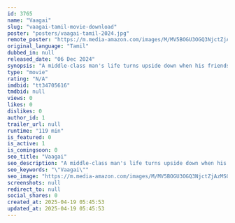 ```yaml
---
id: 3765
name: "Vaagai"
slug: "vaagai-tamil-movie-download"
poster: "posters/vaagai-tamil-2024.jpg"
remote_poster: "https://m.media-amazon.com/images/M/MV5BOGU3OGQ3NjctZjAzMS00NmU4LWExMTgtNDU0NGU4MThhNDhkXkEyXkFqcGc@._V1_SX300.jpg"
original_language: "Tamil"
dubbed_in: null
released_date: "06 Dec 2024"
synopsis: "A middle-class man's life turns upside down when his friends and a woman named Pavithra create problems for him. Just as he tries to handle these issues, another person's arrival adds more complications to his journey."
type: "movie"
rating: "N/A"
imdbid: "tt34705616"
tmdbid: null
views: 0
likes: 0
dislikes: 0
author_id: 1
trailer_url: null
runtime: "119 min"
is_featured: 0
is_active: 1
is_comingsoon: 0
seo_title: "Vaagai"
seo_description: "A middle-class man's life turns upside down when his friends and a woman named Pavithra create problems for him. Just as he tries to handle these issues, another person's arrival adds more complications to his journey."
seo_keywords: "\"Vaagai\""
seo_image: "https://m.media-amazon.com/images/M/MV5BOGU3OGQ3NjctZjAzMS00NmU4LWExMTgtNDU0NGU4MThhNDhkXkEyXkFqcGc@._V1_SX300.jpg"
screenshots: null
redirect_to: null
social_shares: 0
created_at: 2025-04-19 05:45:53
updated_at: 2025-04-19 05:45:53
---
```


